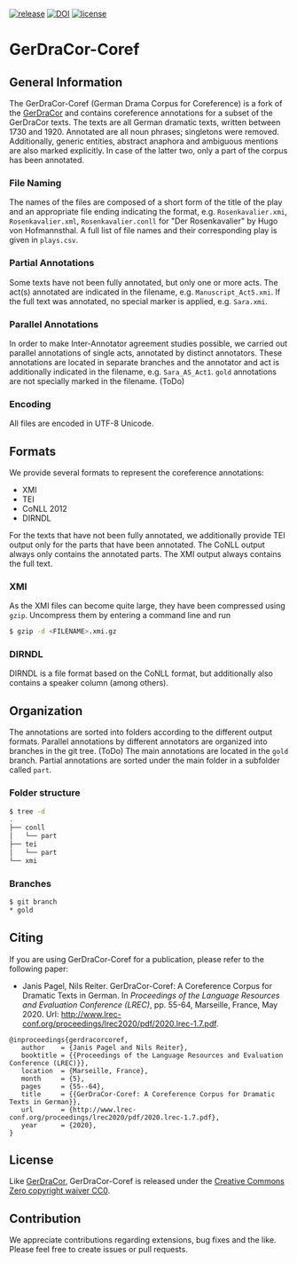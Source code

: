 [![release](https://img.shields.io/github/release-pre/quadrama/gerdracor-coref.svg)](https://github.com/quadrama/gerdracor-coref/releases/latest)
[![DOI](https://zenodo.org/badge/223186468.svg)](https://zenodo.org/badge/latestdoi/223186468)
[![license](https://img.shields.io/badge/license-CC0-blue.svg)](https://github.com/quadrama/gerdracor-coref/blob/gold/LICENSE)

# GerDraCor-Coref

## General Information

The GerDraCor-Coref (German Drama Corpus for Coreference) is a fork of the [GerDraCor](https://github.com/dracor-org/gerdracor) and contains coreference annotations for a subset of the GerDraCor texts.
The texts are all German dramatic texts, written between 1730 and 1920.
Annotated are all noun phrases; singletons were removed.
Additionally, generic entities, abstract anaphora and ambiguous mentions are also marked explicitly.
In case of the latter two, only a part of the corpus has been annotated.

### File Naming

The names of the files are composed of a short form of the title of the play and an appropriate file ending indicating the format, e.g. `Rosenkavalier.xmi`, `Rosenkavalier.xml`, `Rosenkavalier.conll` for "Der Rosenkavalier" by Hugo von Hofmannsthal.
A full list of file names and their corresponding play is given in `plays.csv`.

### Partial Annotations

Some texts have not been fully annotated, but only one or more acts.
The act(s) annotated are indicated in the filename, e.g. `Manuscript_Act5.xmi`.
If the full text was annotated, no special marker is applied, e.g. `Sara.xmi`.

### Parallel Annotations

In order to make Inter-Annotator agreement studies possible, we carried out parallel annotations of single acts, annotated by distinct annotators.
These annotations are located in separate branches and the annotator and act is additionally indicated in the filename, e.g. `Sara_AS_Act1`. `gold` annotations are not specially marked in the filename. (ToDo)

### Encoding

All files are encoded in UTF-8 Unicode.

## Formats

We provide several formats to represent the coreference annotations:

- XMI
- TEI
- CoNLL 2012
- DIRNDL

For the texts that have not been fully annotated, we additionally provide TEI output only for the parts that have been annotated.
The CoNLL output always only contains the annotated parts.
The XMI output always contains the full text.

### XMI

As the XMI files can become quite large, they have been compressed using `gzip`.
Uncompress them by entering a command line and run

```sh
$ gzip -d <FILENAME>.xmi.gz
```

### DIRNDL

DIRNDL is a file format based on the CoNLL format, but additionally also contains a speaker column (among others).

## Organization

The annotations are sorted into folders according to the different output formats.
Parallel annotations by different annotators are organized into branches in the git tree. (ToDo)
The main annotations are located in the `gold` branch.
Partial annotations are sorted under the main folder in a subfolder called `part`.

### Folder structure

```sh
$ tree -d
.
├── conll
│   └── part
├── tei
│   └── part
└── xmi
```

### Branches

```sh
$ git branch
* gold
```

## Citing

If you are using GerDraCor-Coref for a publication, please refer to the following paper:

- Janis Pagel, Nils Reiter. GerDraCor-Coref: A Coreference Corpus for Dramatic Texts in German. In *Proceedings of the Language Resources and Evaluation Conference (LREC)*, pp. 55-64, Marseille, France, May 2020. Url: http://www.lrec-conf.org/proceedings/lrec2020/pdf/2020.lrec-1.7.pdf. 
 
```
@inproceedings{gerdracorcoref,
   author    = {Janis Pagel and Nils Reiter},
   booktitle = {{Proceedings of the Language Resources and Evaluation Conference (LREC)}},
   location  = {Marseille, France},
   month     = {5},
   pages     = {55--64},
   title     = {{GerDraCor-Coref: A Coreference Corpus for Dramatic Texts in German}},
   url       = {http://www.lrec-conf.org/proceedings/lrec2020/pdf/2020.lrec-1.7.pdf},
   year      = {2020},
}
```

## License

Like [GerDraCor](https://github.com/dracor-org/gerdracor), GerDraCor-Coref is released under the [Creative Commons Zero copyright waiver CC0](https://creativecommons.org/share-your-work/public-domain/cc0/).

## Contribution

We appreciate contributions regarding extensions, bug fixes and the like.
Please feel free to create issues or pull requests.
